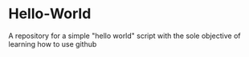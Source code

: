 # Hello-World
A repository for a simple "hello world" script with the sole objective of learning how to use github

